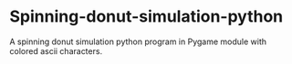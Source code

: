 # Spinning-donut-simulation-python
A spinning donut simulation python program in Pygame module with colored ascii characters.
